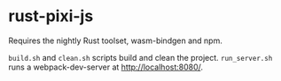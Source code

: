 # rust-pixi-js
Requires the nightly Rust toolset, wasm-bindgen and npm.

`build.sh` and `clean.sh` scripts build and clean the project.
`run_server.sh` runs a webpack-dev-server at <http://localhost:8080/>.
